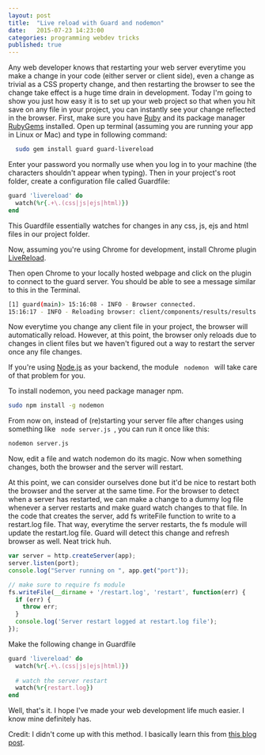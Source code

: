 ```yaml
---
layout: post
title:  "Live reload with Guard and nodemon"
date:   2015-07-23 14:23:00
categories: programming webdev tricks
published: true
---
```


Any web developer knows that restarting your web server everytime you make a change in your code (either server or client side), even a change as trivial as a CSS property change, and then restarting the browser to see the change take effect is a huge time drain in development. Today I'm going to show you just how easy it is to set up your web project so that when you hit save on any file in your project, you can instantly see your change reflected in the browser.
First, make sure you have [Ruby](https://www.ruby-lang.org/en/) and its package manager [RubyGems](https://rubygems.org/) installed. Open up terminal (assuming you are running your app in Linux or Mac) and type in following command:

```bash
  sudo gem install guard guard-livereload
```

Enter your password you normally use when you log in to your machine (the characters shouldn't appear when typing). Then in your project's root folder, create a configuration file called Guardfile:

```ruby
guard 'livereload' do
  watch(%r{.+\.(css|js|ejs|html)})
end
```

This Guardfile essentially watches for changes in any css, js, ejs and html files in our project folder.

Now, assuming you're using Chrome for development, install Chrome plugin [LiveReload](https://chrome.google.com/webstore/detail/livereload/jnihajbhpnppcggbcgedagnkighmdlei).

Then open Chrome to your locally hosted webpage and click on the plugin to connect to the guard server. You should be able to see a message similar to this in the Terminal.

```bash
[1] guard(main)> 15:16:08 - INFO - Browser connected.
15:16:17 - INFO - Reloading browser: client/components/results/results.html
```

Now everytime you change any client file in your project, the browser will automatically reload. However, at this point, the browser only reloads due to changes in client files but we haven't figured out a way to restart the server once any file changes.

If you're using [Node.js](https://nodejs.org/) as your backend, the module <code class='inline-code'> nodemon </code>  will take care of that problem for you.

To install nodemon, you need package manager npm.

```bash
sudo npm install -g nodemon
```

From now on, instead of (re)starting your server file after changes using something like <code class='inline-code'> node server.js </code>, you can run it once like this:

```bash
nodemon server.js
```

Now, edit a file and watch nodemon do its magic. Now when something changes, both the browser and the server will restart.

At this point, we can consider ourselves done but it'd be nice to restart both the browser and the server at the same time. For the browser to detect when a server has restarted, we can make a change to a dummy log file whenever a server restarts and make guard watch changes to that file. In the code that creates the server, add fs writeFile function to write to a restart.log file. That way, everytime the server restarts, the fs module will update the restart.log file. Guard will detect this change and refresh browser as well. Neat trick huh.

```javascript
var server = http.createServer(app);
server.listen(port);
console.log("Server running on ", app.get("port"));

// make sure to require fs module
fs.writeFile(__dirname + '/restart.log', 'restart', function(err) {
  if (err) {
    throw err;
  }
  console.log('Server restart logged at restart.log file');
});
```
Make the following change in Guardfile

```ruby
guard 'livereload' do
  watch(%r{.+\.(css|js|ejs|html)})
  
  # watch the server restart
  watch(%r{restart.log})
end
```

Well, that's it. I hope I've made your web development life much easier. I know mine definitely has.

Credit: I didn't come up with this method. I basically learn this from [this blog post](https://vickev.com/#!/article/auto-refresh-your-browser-when-saving-files-or-restarting-node-js).  
